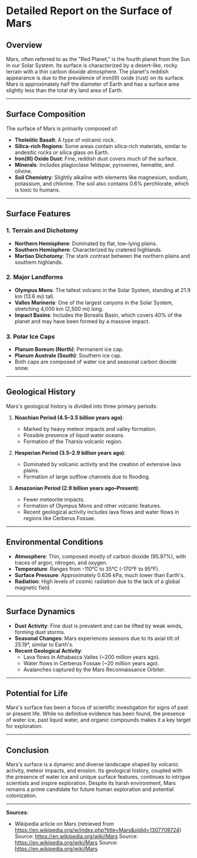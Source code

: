 # Detailed Report on the Surface of Mars

## Overview
Mars, often referred to as the "Red Planet," is the fourth planet from the Sun in our Solar System. Its surface is characterized by a desert-like, rocky terrain with a thin carbon dioxide atmosphere. The planet's reddish appearance is due to the prevalence of iron(III) oxide (rust) on its surface. Mars is approximately half the diameter of Earth and has a surface area slightly less than the total dry land area of Earth.

---

## Surface Composition
The surface of Mars is primarily composed of:
- **Tholeiitic Basalt**: A type of volcanic rock.
- **Silica-rich Regions**: Some areas contain silica-rich materials, similar to andesitic rocks or silica glass on Earth.
- **Iron(III) Oxide Dust**: Fine, reddish dust covers much of the surface.
- **Minerals**: Includes plagioclase feldspar, pyroxenes, hematite, and olivine.
- **Soil Chemistry**: Slightly alkaline with elements like magnesium, sodium, potassium, and chlorine. The soil also contains 0.6% perchlorate, which is toxic to humans.

---

## Surface Features
### **1. Terrain and Dichotomy**
- **Northern Hemisphere**: Dominated by flat, low-lying plains.
- **Southern Hemisphere**: Characterized by cratered highlands.
- **Martian Dichotomy**: The stark contrast between the northern plains and southern highlands.

### **2. Major Landforms**
- **Olympus Mons**: The tallest volcano in the Solar System, standing at 21.9 km (13.6 mi) tall.
- **Valles Marineris**: One of the largest canyons in the Solar System, stretching 4,000 km (2,500 mi) long.
- **Impact Basins**: Includes the Borealis Basin, which covers 40% of the planet and may have been formed by a massive impact.

### **3. Polar Ice Caps**
- **Planum Boreum (North)**: Permanent ice cap.
- **Planum Australe (South)**: Southern ice cap.
- Both caps are composed of water ice and seasonal carbon dioxide snow.

---

## Geological History
Mars's geological history is divided into three primary periods:
1. **Noachian Period (4.5–3.5 billion years ago)**:
   - Marked by heavy meteor impacts and valley formation.
   - Possible presence of liquid water oceans.
   - Formation of the Tharsis volcanic region.

2. **Hesperian Period (3.5–2.9 billion years ago)**:
   - Dominated by volcanic activity and the creation of extensive lava plains.
   - Formation of large outflow channels due to flooding.

3. **Amazonian Period (2.9 billion years ago–Present)**:
   - Fewer meteorite impacts.
   - Formation of Olympus Mons and other volcanic features.
   - Recent geological activity includes lava flows and water flows in regions like Cerberus Fossae.

---

## Environmental Conditions
- **Atmosphere**: Thin, composed mostly of carbon dioxide (95.97%), with traces of argon, nitrogen, and oxygen.
- **Temperature**: Ranges from -110°C to 35°C (-170°F to 95°F).
- **Surface Pressure**: Approximately 0.636 kPa, much lower than Earth's.
- **Radiation**: High levels of cosmic radiation due to the lack of a global magnetic field.

---

## Surface Dynamics
- **Dust Activity**: Fine dust is prevalent and can be lifted by weak winds, forming dust storms.
- **Seasonal Changes**: Mars experiences seasons due to its axial tilt of 25.19°, similar to Earth's.
- **Recent Geological Activity**:
  - Lava flows in Athabasca Valles (~200 million years ago).
  - Water flows in Cerberus Fossae (~20 million years ago).
  - Avalanches captured by the Mars Reconnaissance Orbiter.

---

## Potential for Life
Mars's surface has been a focus of scientific investigation for signs of past or present life. While no definitive evidence has been found, the presence of water ice, past liquid water, and organic compounds makes it a key target for exploration.

---

## Conclusion
Mars's surface is a dynamic and diverse landscape shaped by volcanic activity, meteor impacts, and erosion. Its geological history, coupled with the presence of water ice and unique surface features, continues to intrigue scientists and inspire exploration. Despite its harsh environment, Mars remains a prime candidate for future human exploration and potential colonization.

---

**Sources**:  
- Wikipedia article on Mars (retrieved from https://en.wikipedia.org/w/index.php?title=Mars&oldid=1307709724)
Source: https://en.wikipedia.org/wiki/Mars
Source: https://en.wikipedia.org/wiki/Mars
Source: https://en.wikipedia.org/wiki/Mars